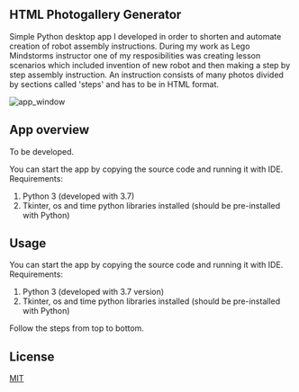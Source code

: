 ## HTML Photogallery Generator
Simple Python desktop app I developed in order to shorten and automate creation of robot assembly instructions. During my work as Lego Mindstorms instructor one of my resposibilities was creating lesson scenarios which included invention of new robot and then making a step by step assembly instruction. An instruction consists of many photos divided by sections called 'steps' and has to be in HTML format. 

![app_window](https://user-images.githubusercontent.com/51023622/100675574-7c00b000-3367-11eb-933b-66effab70262.PNG)

## App overview

To be developed.

You can start the app by copying the source code and running it with IDE. 
Requirements:
1. Python 3 (developed with 3.7)
2. Tkinter, os and time python libraries installed (should be pre-installed with Python)    
    
## Usage

You can start the app by copying the source code and running it with IDE. 
Requirements:
1. Python 3 (developed with 3.7 version)
2. Tkinter, os and time python libraries installed (should be pre-installed with Python)

Follow the steps from top to bottom.

## License
[MIT](https://choosealicense.com/licenses/mit/)
